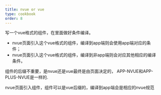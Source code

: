 ```yaml
---
title: nvue or vue
type: cookbook
order: 8
---
```


写一个vue格式的组件，在里面做好条件编译。

- nvue页面引入这个vue格式的组件，编译到app端则会使用app端对应的条件；
- nvue页面引入这个vue格式的组件，编译到非app端则会对应其他相应的编译条件。

组件的后缀不重要，是nvue还是vue最终是由页面决定的， APP-NVUE和APP-PLUS-NVUE是一样的.

nvue页面引入组件，组件可以是vue后缀的，编译到app端会是相应的nvue规范
